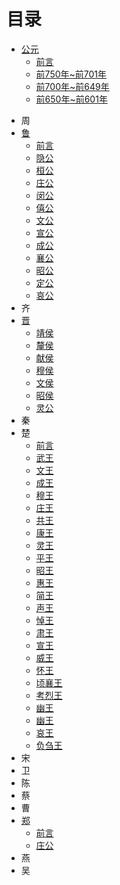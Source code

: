 # 目录

* [公元](公元/前言.md)
	* [前言](公元/前言.md)
	* [前750年~前701年](前750年~前701年.md)
	* [前700年~前649年](前700年~前649年.md)
	* [前650年~前601年](前650年~前601年.md)
- 周
- [鲁](鲁/前言.md)
	- [前言](鲁/前言.md)
	- [隐公](鲁/隐公.md)
	- [桓公](鲁/桓公.md)
	- [庄公](鲁/庄公.md)
	- [闵公](鲁/闵公.md)
	- [僖公](鲁/僖公.md)
	- [文公](鲁/文公.md)
	- [宣公](鲁/宣公.md)
	- [成公](鲁/成公.md)
	- [襄公](鲁/襄公.md)
	- [昭公](鲁/昭公.md)
	- [定公](鲁/定公.md)
	- [哀公](鲁/哀公.md)
- 齐
- [晋](晋/前言.md)
	- [靖侯](晋/靖侯.md)
	- [釐侯](晋/釐侯.md)
	- [献侯](晋/献侯.md)
	- [穆侯](晋/穆侯.md)
	- [文侯](晋/文侯.md)
	- [昭侯](晋/昭侯.md)
	- [灵公](晋/灵公.md)
- 秦
- 楚
	- [前言](楚/前言.md)
	- [武王](楚/武王.md)
	- [文王](楚/文王.md)
	- [成王](楚/成王.md)
	- [穆王](楚/穆王.md)
	- [庄王](楚/庄王.md)
	- [共王](楚/共王.md)
	- [康王](楚/康王.md)
	- [灵王](楚/灵王.md)
	- [平王](楚/平王.md)
	- [昭王](楚/昭王.md)
	- [惠王](楚/惠王.md)
	- [简王](楚/简王.md)
	- [声王](楚/声王.md)
	- [悼王](楚/悼王.md)
	- [肃王](楚/肃王.md)
	- [宣王](楚/宣王.md)
	- [威王](楚/威王.md)
	- [怀王](楚/怀王.md)
	- [顷襄王](楚/顷襄王.md)
	- [考烈王](楚/考烈王.md)
	- [幽王](楚/幽王.md)
	- [幽王](楚/幽王.md)
	- [哀王](楚/哀王.md)
	- [负刍王](楚/负刍王.md)
- 宋
- 卫
- 陈
- 蔡
- 曹
- [郑](郑/前言.md)
	- [前言](郑/前言.md)
	- [庄公](郑/庄公.md)
- 燕
- 吴